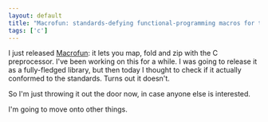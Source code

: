 ```yaml
---
layout: default
title: "Macrofun: standards-defying functional-programming macros for the C preprocessor"
tags: ['c']
---
```


I just released [Macrofun](https://github.com/mcinglis/macrofun): it lets you map, fold and zip with the C preprocessor. I've been working on this for a while. I was going to release it as a fully-fledged library, but then today I thought to check if it actually conformed to the standards. Turns out it doesn't.

So I'm just throwing it out the door now, in case anyone else is interested.

I'm going to move onto other things.

